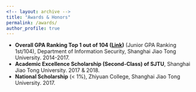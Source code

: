 ```yaml
---
<!-- layout: archive -->
title: "Awards & Honors"
permalink: /awards/
author_profile: true
---
```



* **Overall GPA Ranking Top 1 out of 104 ([Link](../files/transcript.pdf))** (Junior GPA Ranking 1st/104), Department of Information Security, Shanghai Jiao Tong University. 2014-2017.
* **Academic Excellence Scholarship (Second-Class) of SJTU**, Shanghai Jiao Tong University. 2017 & 2018.
* **National Scholarship** (< 1%), Zhiyuan College, Shanghai Jiao Tong University. 2017.
